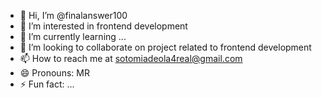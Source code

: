 - 👋 Hi, I’m @finalanswer100
- 👀 I’m interested in frontend development
- 🌱 I’m currently learning ...
- 💞️ I’m looking to collaborate on project related to frontend development
- 📫 How to reach me at sotomiadeola4real@gmail.com
- 😄 Pronouns: MR
- ⚡ Fun fact: ...

<!---
finalanswer100/finalanswer100 is a ✨ special ✨ repository because its `README.md` (this file) appears on your GitHub profile.
You can click the Preview link to take a look at your changes.
--->
